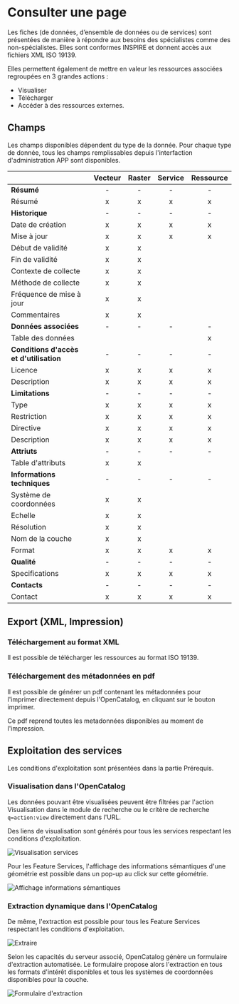 # Consulter une page

Les fiches (de données, d’ensemble de données ou de services) sont présentées de manière à répondre aux besoins des spécialistes comme des non-spécialistes. Elles sont conformes INSPIRE et donnent accès aux fichiers XML ISO 19139.

Elles permettent également de mettre en valeur les ressources associées regroupées en 3 grandes actions :
* Visualiser
* Télécharger
* Accéder à des ressources externes.

## Champs
Les champs disponibles dépendent du type de la donnée. Pour chaque type de donnée, tous les champs remplissables depuis l'interfaction d'administration APP sont disponibles.

|  | Vecteur | Raster | Service | Ressource |
| ------ | :--------: |:------: | :-----------: | :------: |
| **Résumé** | - | - | - | - |
| Résumé | x | x | x | x |
| **Historique** | - | - | - | - |
| Date de création | x | x | x | x |
| Mise à jour | x | x | x | x |
| Début de validité | x | x |  |  |
| Fin de validité | x | x |  |  |
| Contexte de collecte | x | x |  |  |
| Méthode de collecte | x | x |  |  |
| Fréquence de mise à jour | x | x |  |  |
| Commentaires | x | x |  |  |
| **Données associées** | - | - | - | - |
| Table des données |  |  |  | x |
| **Conditions d'accès et d'utilisation** | - | - | - | - |
| Licence | x | x | x | x |
| Description | x | x | x | x |
| **Limitations** | - | - | - | - |
| Type | x | x | x | x |
| Restriction | x | x | x | x |
| Directive | x | x | x | x |
| Description | x | x | x | x |
| **Attriuts** | - | - | - | - |
| Table d'attributs | x | x |  |  |
| **Informations techniques** | - | - | - | - |
| Système de coordonnées | x | x |  |  |
| Echelle | x | x |  |  |
| Résolution | x | x |  |  |
| Nom de la couche | x | x |  |  |
| Format | x | x | x | x |
| **Qualité** | - | - | - | - |
| Specifications | x | x | x | x |
| **Contacts** | - | - | - | - |
| Contact | x | x | x | x |

## Export (XML, Impression)
### Téléchargement au format XML
Il est possible de télécharger les ressources au format ISO 19139.

### Téléchargement des métadonnées en pdf
Il est possible de générer un pdf contenant les métadonnées pour l'imprimer directement depuis l'OpenCatalog, en cliquant sur le bouton imprimer.

Ce pdf reprend toutes les metadonnées disponibles au moment de l'impression.

## Exploitation des services
Les conditions d'exploitation sont présentées dans la partie Prérequis.
### Visualisation dans l'OpenCatalog
Les données pouvant être visualisées peuvent être filtrées par l'action Visualisation dans le module de recherche ou le critère de recherche ```q=action:view``` directement dans l'URL.

Des liens de visualisation sont générés pour tous les services respectant les conditions d'exploitation.

![Visualisation services](/assets/usage/view.PNG)

Pour les Feature Services, l'affichage des informations sémantiques d'une géométrie est possible dans un pop-up au click sur cette géométrie.

![Affichage informations sémantiques](/assets/usage/semanticInfos.PNG)

### Extraction dynamique dans l'OpenCatalog
De même, l'extraction est possible pour tous les Feature Services respectant les conditions d'exploitation.

![Extraire](/assets/usage/extract.png)

Selon les capacités du serveur associé, OpenCatalog génère un formulaire d'extraction automatisée. Le formulaire propose alors l'extraction en tous les formats d'intérêt disponibles et tous les systèmes de coordonnées disponibles pour la couche.

![Formulaire d'extraction](/assets/usage/extractionModal.PNG)
